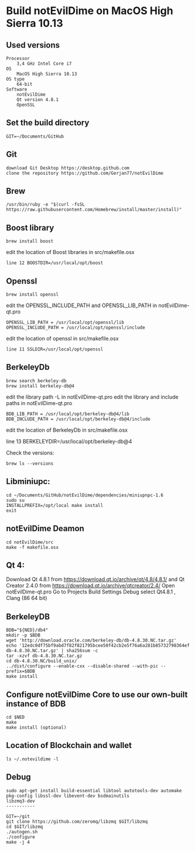 # Build notEvilDime on MacOS High Sierra 10.13

Used versions
-------------

    Processor
        3,4 GHz Intel Core i7
    OS
        MacOS High Sierra 10.13
    OS type
        64-bit
    Software
        notEvilDime
        Qt version 4.8.1
        OpenSSL

Set the build directory
-----------------------

    GIT=~/Documents/GitHub


Git
----

    download Git Desktop https://desktop.github.com
    clone the repository https://github.com/Gerjan77/notEvilDime
    
    
Brew
-----

    /usr/bin/ruby -e "$(curl -fsSL https://raw.githubusercontent.com/Homebrew/install/master/install)"

	
Boost library
--------------

    brew install boost

edit the location of Boost libraries in src/makefile.osx
    
    line 12 BOOSTDIR=/usr/local/opt/boost
    


Openssl
---------

    brew install openssl

edit the OPENSSL_INCLUDE_PATH and OPENSSL_LIB_PATH in notEvilDime-qt.pro

    OPENSSL_LIB_PATH = /usr/local/opt/openssl/lib
    OPENSSL_INCLUDE_PATH = /usr/local/opt/openssl/include
edit the location of openssl in src/makefile.osx

    line 11 SSLDIR=/usr/local/opt/openssl


BerkeleyDb
--------------
    brew search berkeley-db
    brew install berkeley-db@4
edit the library path -L in notEvilDime-qt.pro
edit the library and include paths in notEvilDime-qt.pro

    BDB_LIB_PATH = /usr/local/opt/berkeley-db@4/lib
    BDB_INCLUDE_PATH = /usr/local/opt/berkeley-db@4/include

edit the location of BerkeleyDb in src/makefile.osx

line 13 BERKELEYDIR=/usr/local/opt/berkeley-db@4


Check the versions:

    brew ls --versions

Libminiupc:
-----------

    cd ~/Documents/GitHub/notEvilDime/dependencies/miniupnpc-1.6
    sudo su
    INSTALLPREFIX=/opt/local make install
    exit


notEvilDime Deamon
------------------------

    cd notEvilDime/src
    make -f makefile.osx


Qt 4:
-----
Download Qt 4.8.1 from https://download.qt.io/archive/qt/4.8/4.8.1/
and Qt Creator 2.4.0 from https://download.qt.io/archive/qtcreator/2.4/
Open notEvilDime-qt.pro
Go to Projects Build Settings Debug
select Qt4.8.1 , Clang (86 64 bit)




BerkeleyDB
----------

	BDB="${NED}/db4"
	mkdir -p $BDB
	wget 'http://download.oracle.com/berkeley-db/db-4.8.30.NC.tar.gz'
	echo '12edc0df75bf9abd7f82f821795bcee50f42cb2e5f76a6a281b85732798364ef  db-4.8.30.NC.tar.gz' | sha256sum -c
	tar -xzvf db-4.8.30.NC.tar.gz
	cd db-4.8.30.NC/build_unix/
	../dist/configure --enable-cxx --disable-shared --with-pic --prefix=$BDB
	make install

Configure notEvilDime Core to use our own-built instance of BDB
---------------------------------------------------------------

	cd $NED
	make
	make install (optional)

Location of Blockchain and wallet
---------------------------------

	ls ~/.notevildime -l

	



Debug
---------------------
    sudo apt-get install build-essential libtool autotools-dev automake pkg-config libssl-dev libevent-dev bsdmainutils
    libzmq3-dev
    -----------
    
    GIT=~/git
    git clone https://github.com/zeromq/libzmq $GIT/libzmq
    cd $GIT/libzmq
    ./autogen.sh
    ./configure
    make -j 4
    
